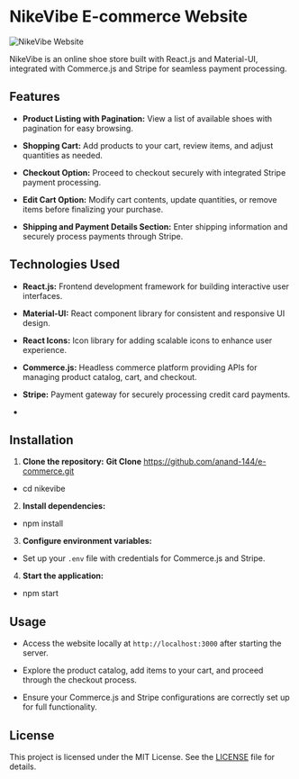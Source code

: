 # NikeVibe E-commerce Website

![NikeVibe Website](https://i.postimg.cc/sXWdKs0L/Screenshot-2024-06-28-145808.png)

NikeVibe is an online shoe store built with React.js and Material-UI, integrated with Commerce.js and Stripe for seamless payment processing.

## Features

- **Product Listing with Pagination:** View a list of available shoes with pagination for easy browsing.
  
- **Shopping Cart:** Add products to your cart, review items, and adjust quantities as needed.
  
- **Checkout Option:** Proceed to checkout securely with integrated Stripe payment processing.
  
- **Edit Cart Option:** Modify cart contents, update quantities, or remove items before finalizing your purchase.
  
- **Shipping and Payment Details Section:** Enter shipping information and securely process payments through Stripe.

## Technologies Used

- **React.js:** Frontend development framework for building interactive user interfaces.
  
- **Material-UI:** React component library for consistent and responsive UI design.
  
- **React Icons:** Icon library for adding scalable icons to enhance user experience.
  
- **Commerce.js:** Headless commerce platform providing APIs for managing product catalog, cart, and checkout.
  
- **Stripe:** Payment gateway for securely processing credit card payments.
- 
## Installation

1. **Clone the repository:**
**Git Clone** https://github.com/anand-144/e-commerce.git
- cd nikevibe


2. **Install dependencies:**
- npm install


3. **Configure environment variables:**
- Set up your `.env` file with credentials for Commerce.js and Stripe.

4. **Start the application:**
- npm start

  
## Usage

- Access the website locally at `http://localhost:3000` after starting the server.

- Explore the product catalog, add items to your cart, and proceed through the checkout process.

- Ensure your Commerce.js and Stripe configurations are correctly set up for full functionality.

## License

This project is licensed under the MIT License. See the [LICENSE](LICENSE) file for details.

